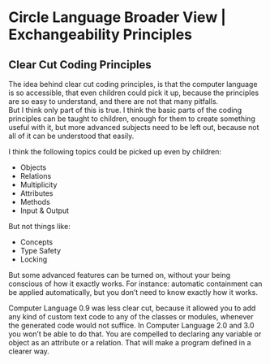 ﻿Circle Language Broader View | Exchangeability Principles
=========================================================

Clear Cut Coding Principles
---------------------------

The idea behind clear cut coding principles, is that the computer language is so accessible, that even children could pick it up, because the principles are so easy to understand, and there are not that many pitfalls.  
But I think only part of this is true. I think the basic parts of the coding principles can be taught to children, enough for them to create something useful with it, but more advanced subjects need to be left out, because not all of it can be understood that easily.

I think the following topics could be picked up even by children:

- Objects
- Relations
- Multiplicity
- Attributes
- Methods
- Input & Output

But not things like:

- Concepts
- Type Safety
- Locking

But some advanced features can be turned on, without your being conscious of how it exactly works. For instance: automatic containment can be applied automatically, but you don’t need to know exactly how it works.

Computer Language 0.9 was less clear cut, because it allowed you to add any kind of custom text code to any of the classes or modules, whenever the generated code would not suffice. In Computer Language 2.0 and 3.0 you won’t be able to do that. You are compelled to declaring any variable or object as an attribute or a relation. That will make a program defined in a clearer way.
